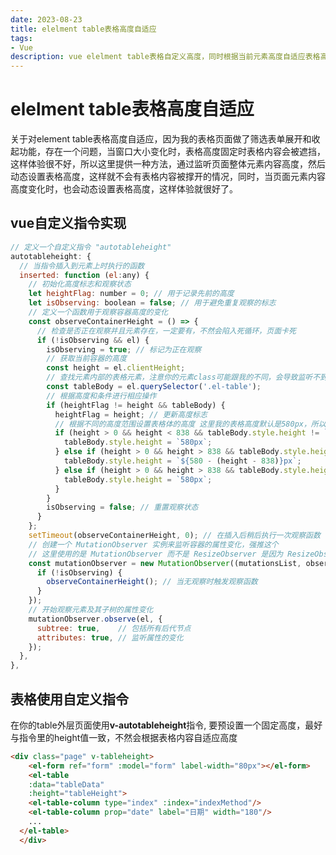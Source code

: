 ```yaml
---
date: 2023-08-23
title: elelment table表格高度自适应
tags:
- Vue
description: vue elelment table表格自定义高度，同时根据当前元素高度自适应表格高度
---
```


# **elelment table表格高度自适应**

关于对element table表格高度自适应，因为我的表格页面做了筛选表单展开和收起功能，存在一个问题，当窗口大小变化时，表格高度固定时表格内容会被遮挡，这样体验很不好，所以这里提供一种方法，通过监听页面整体元素内容高度，然后动态设置表格高度，这样就不会有表格内容被撑开的情况，同时，当页面元素内容高度变化时，也会动态设置表格高度，这样体验就很好了。

## **vue自定义指令实现**

```javascript
// 定义一个自定义指令 "autotableheight"
autotableheight: {
  // 当指令插入到元素上时执行的函数
  inserted: function (el:any) {
    // 初始化高度标志和观察状态
    let heightFlag: number = 0; // 用于记录先前的高度
    let isObserving: boolean = false; // 用于避免重复观察的标志
    // 定义一个函数用于观察容器高度的变化
    const observeContainerHeight = () => {
      // 检查是否正在观察并且元素存在，一定要有，不然会陷入死循环，页面卡死
      if (!isObserving && el) {
        isObserving = true; // 标记为正在观察
        // 获取当前容器的高度
        const height = el.clientHeight;
        // 查找元素内部的表格元素，注意你的元素class可能跟我的不同，会导致监听不到情况
        const tableBody = el.querySelector('.el-table');
        // 根据高度和条件进行相应操作
        if (heightFlag != height && tableBody) {
          heightFlag = height; // 更新高度标志
          // 根据不同的高度范围设置表格体的高度 这里我的表格高度默认是580px，所以基于580px进行判断，可以根据实际情况去修改
          if (height > 0 && height < 838 && tableBody.style.height != `580px`) {
            tableBody.style.height = `580px`;
          } else if (height > 0 && height > 838 && tableBody.style.height == `580px`) {
            tableBody.style.height = `${580 - (height - 838)}px`;
          } else if (height > 0 && height > 838 && tableBody.style.height != `580px`) {
            tableBody.style.height = `580px`;
          }
        }
        isObserving = false; // 重置观察状态
      }
    };
    setTimeout(observeContainerHeight, 0); // 在插入后稍后执行一次观察函数
    // 创建一个 MutationObserver 实例来监听容器的属性变化，强推这个
    // 这里使用的是 MutationObserver 而不是 ResizeObserver 是因为 ResizeObserver 存在兼容性问题
    const mutationObserver = new MutationObserver((mutationsList, observer) => {
      if (!isObserving) {
        observeContainerHeight(); // 当无观察时触发观察函数
      }
    });
    // 开始观察元素及其子树的属性变化
    mutationObserver.observe(el, {
      subtree: true,    // 包括所有后代节点
      attributes: true, // 监听属性的变化
    });
  },
},

```

## **表格使用自定义指令**

在你的table外层页面使用**v-autotableheight**指令, 要预设置一个固定高度，最好与指令里的height值一致，不然会根据表格内容自适应高度

```html
<div class="page" v-tableheight>
    <el-form ref="form" :model="form" label-width="80px"></el-form>
    <el-table
    :data="tableData"
    :height="tableHeight">
    <el-table-column type="index" :index="indexMethod"/>
    <el-table-column prop="date" label="日期" width="180"/>
    ...
  </el-table>
  </div>
```

<Comment />
